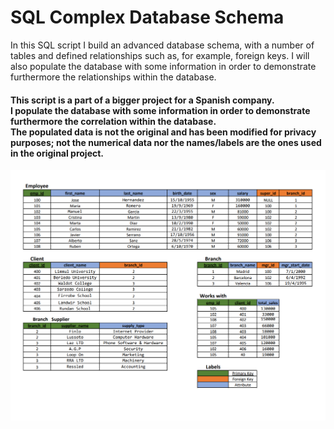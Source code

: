 # SQL Complex Database Schema

In this SQL script I build an advanced database schema, with a number of tables and defined relationships such as, for example, foreign keys.
I will also populate the database with some information in order to demonstrate furthermore the relationships within the database.

#### This script is a part of a bigger project for a Spanish company. <br /> I populate the database with some information in order to demonstrate furthermore the correlation within the database. <br /> The populated data is not the original and has been modified for privacy purposes; not the numerical data nor the names/labels are the ones used in the original project.

<img src="DB.png">
